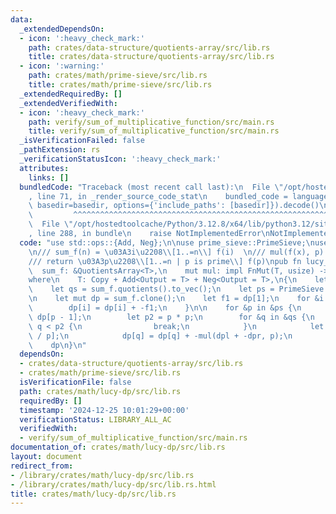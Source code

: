 ```yaml
---
data:
  _extendedDependsOn:
  - icon: ':heavy_check_mark:'
    path: crates/data-structure/quotients-array/src/lib.rs
    title: crates/data-structure/quotients-array/src/lib.rs
  - icon: ':warning:'
    path: crates/math/prime-sieve/src/lib.rs
    title: crates/math/prime-sieve/src/lib.rs
  _extendedRequiredBy: []
  _extendedVerifiedWith:
  - icon: ':heavy_check_mark:'
    path: verify/sum_of_multiplicative_function/src/main.rs
    title: verify/sum_of_multiplicative_function/src/main.rs
  _isVerificationFailed: false
  _pathExtension: rs
  _verificationStatusIcon: ':heavy_check_mark:'
  attributes:
    links: []
  bundledCode: "Traceback (most recent call last):\n  File \"/opt/hostedtoolcache/Python/3.12.8/x64/lib/python3.12/site-packages/onlinejudge_verify/documentation/build.py\"\
    , line 71, in _render_source_code_stat\n    bundled_code = language.bundle(stat.path,\
    \ basedir=basedir, options={'include_paths': [basedir]}).decode()\n          \
    \         ^^^^^^^^^^^^^^^^^^^^^^^^^^^^^^^^^^^^^^^^^^^^^^^^^^^^^^^^^^^^^^^^^^^^^^^^^^^^^^^^^\n\
    \  File \"/opt/hostedtoolcache/Python/3.12.8/x64/lib/python3.12/site-packages/onlinejudge_verify/languages/rust.py\"\
    , line 288, in bundle\n    raise NotImplementedError\nNotImplementedError\n"
  code: "use std::ops::{Add, Neg};\n\nuse prime_sieve::PrimeSieve;\nuse quotients_array::QuotientsArray;\n\
    \n/// sum_f(n) = \u03A3i\u2208\\[1..=n\\] f(i)  \n/// mul(f(x), p) = f(px)  \n\
    /// return \u03A3p\u2208\\[1..=n | p is prime\\] f(p)\npub fn lucy_dp<T>(\n  \
    \  sum_f: &QuotientsArray<T>,\n    mut mul: impl FnMut(T, usize) -> T,\n) -> QuotientsArray<T>\n\
    where\n    T: Copy + Add<Output = T> + Neg<Output = T>,\n{\n    let sqrt_n = sum_f.sqrt_n();\n\
    \    let qs = sum_f.quotients().to_vec();\n    let ps = PrimeSieve::new(sqrt_n).primes();\n\
    \n    let mut dp = sum_f.clone();\n    let f1 = dp[1];\n    for &i in &qs {\n\
    \        dp[i] = dp[i] + -f1;\n    }\n\n    for &p in &ps {\n        let dpr =\
    \ dp[p - 1];\n        let p2 = p * p;\n        for &q in &qs {\n            if\
    \ q < p2 {\n                break;\n            }\n            let dpl = dp[q\
    \ / p];\n            dp[q] = dp[q] + -mul(dpl + -dpr, p);\n        }\n    }\n\n\
    \    dp\n}\n"
  dependsOn:
  - crates/data-structure/quotients-array/src/lib.rs
  - crates/math/prime-sieve/src/lib.rs
  isVerificationFile: false
  path: crates/math/lucy-dp/src/lib.rs
  requiredBy: []
  timestamp: '2024-12-25 10:01:29+00:00'
  verificationStatus: LIBRARY_ALL_AC
  verifiedWith:
  - verify/sum_of_multiplicative_function/src/main.rs
documentation_of: crates/math/lucy-dp/src/lib.rs
layout: document
redirect_from:
- /library/crates/math/lucy-dp/src/lib.rs
- /library/crates/math/lucy-dp/src/lib.rs.html
title: crates/math/lucy-dp/src/lib.rs
---
```

